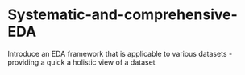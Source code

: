 # Systematic-and-comprehensive-EDA
Introduce an EDA framework that is applicable to various datasets - providing a quick a holistic view of a dataset
